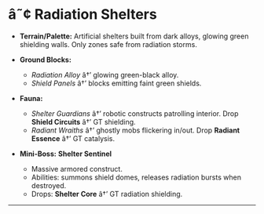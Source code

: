 ﻿# â˜¢ Radiation Shelters

- **Terrain/Palette:**
  Artificial shelters built from dark alloys, glowing green shielding walls. Only zones safe from radiation storms.

- **Ground Blocks:**

  - _Radiation Alloy_ â†’ glowing green-black alloy.
  - _Shield Panels_ â†’ blocks emitting faint green shields.

- **Fauna:**

  - _Shelter Guardians_ â†’ robotic constructs patrolling interior. Drop **Shield Circuits** â†’ GT shielding.
  - _Radiant Wraiths_ â†’ ghostly mobs flickering in/out. Drop **Radiant Essence** â†’ GT catalysis.

- **Mini-Boss:** **Shelter Sentinel**

  - Massive armored construct.
  - Abilities: summons shield domes, releases radiation bursts when destroyed.
  - Drops: **Shelter Core** â†’ GT radiation shielding.

---

#
